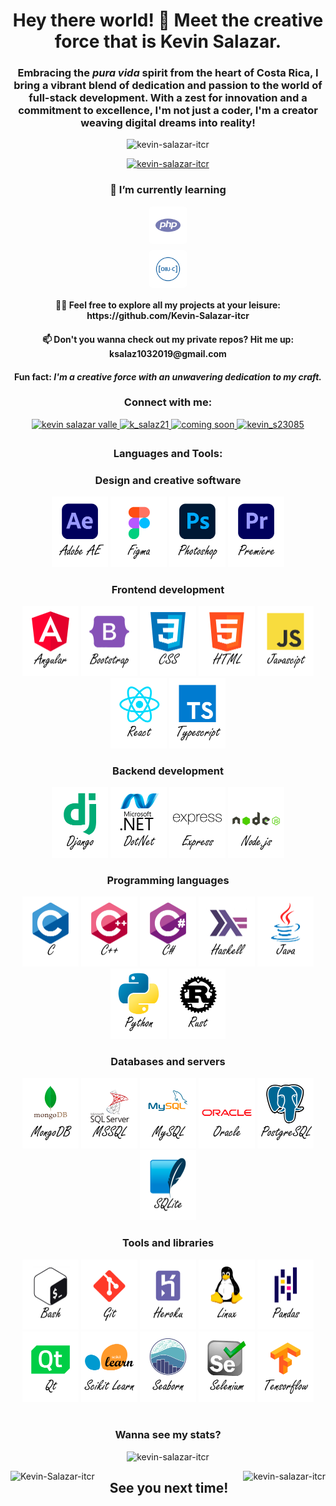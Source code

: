 <h1 align="center">Hey there world! 👋 Meet the creative force that is Kevin Salazar.</h1>
<h3 align="center">
Embracing the <em>pura vida</em> spirit from the heart of Costa Rica, I bring a vibrant blend of dedication and passion to the world of full-stack development. 
With a zest for innovation and a commitment to excellence, I'm not just a coder, I'm a creator weaving digital dreams into reality!
</h3>
<p align="center"> <img src="https://komarev.com/ghpvc/?username=kevin-salazar-itcr&label=Profile%20views&color=0e75b6&style=flat" alt="kevin-salazar-itcr" /> </p>
<p align="center"> <a href="https://github.com/ryo-ma/github-profile-trophy"><img src="https://github-profile-trophy.vercel.app/?username=kevin-salazar-itcr" alt="kevin-salazar-itcr" /></a> </p>
<h3 align = "center">🌱 I’m currently learning </h3>
<div align= "center">
    <a href="https://www.php.net/" target="_blank" rel="noreferrer" style="margin: 10px;width: 40px;height: 40px;padding: 10px;background-color: white;border-radius: 5px;display: flex;flex-direction: column;align-items: center;text-decoration: none;color: #333"> 
        <img style="width: 40px;height: 40px;" src="https://raw.githubusercontent.com/devicons/devicon/master/icons/php/php-plain.svg" alt="php" width="40" height="40"/> 
    </a> 
    <a style="margin: 10px;width: 40px;height: 40px;padding: 10px;background-color: white;border-radius: 5px;display: flex;flex-direction: column;align-items: center;text-decoration: none;color: #333;"href="https://developer.apple.com/library/archive/documentation/Cocoa/Conceptual/ProgrammingWithObjectiveC/Introduction/Introduction.html" target="_blank" rel="noreferrer"> 
        <img style="width: 40px;height: 40px;margin-bottom: 5px;" src="https://raw.githubusercontent.com/devicons/devicon/master/icons/objectivec/objectivec-plain.svg" alt="objective-c" width="40" height="40"/> 
    </a> 
</div>
<h4 align= "center">👨‍💻 Feel free to explore all my projects at your leisure: <a><b>https://github.com/Kevin-Salazar-itcr</b></a></h4>
<h4 align= "center">📫 Don't you wanna check out my private repos? Hit me up: <a><b>ksalaz1032019@gmail.com</b></a></h4>
<h4 align= "center">Fun fact: <b><i>I'm a creative force with an unwavering dedication to my craft.</i></b></h4>
<h3 align="center">Connect with me:</h3>
<p align="center">
    <a href="https://www.facebook.com/kevin.salazarvalle.5/" target="blank">
        <img style="width: 40px;height: 40px;margin-bottom: 5px;" align="center" src="https://raw.githubusercontent.com/rahuldkjain/github-profile-readme-generator/master/src/images/icons/Social/facebook.svg" alt="kevin salazar valle" height="30" width="40" />
    </a>
    <a href="https://instagram.com/k_salaz21" target="blank">
        <img style="width: 40px;height: 40px;margin-bottom: 5px;" align="center" src="https://raw.githubusercontent.com/rahuldkjain/github-profile-readme-generator/master/src/images/icons/Social/instagram.svg" alt="k_salaz21" height="30" width="40" />
    </a>
    <a href="coming soon" target="blank">
        <img style="width: 40px;height: 40px;margin-bottom: 5px;" align="center" src="https://raw.githubusercontent.com/rahuldkjain/github-profile-readme-generator/master/src/images/icons/Social/linked-in-alt.svg" alt="coming soon" height="30" width="40" />
    </a>
    <a href="https://discord.gg/kevin_s23085" target="blank">
        <img style="width: 40px;height: 40px;margin-bottom: 5px;" align="center" src="https://raw.githubusercontent.com/rahuldkjain/github-profile-readme-generator/master/src/images/icons/Social/discord.svg" alt="kevin_s23085" height="30" width="40" />
    </a>
</p>
<h3 align="center">Languages and Tools:</h3>
<div class="tools-container" align = "center">  
<h3>Design and creative software</h3>
<div align= "center">
<img width="90px" src="https://github.com/Kevin-Salazar-itcr/Kevin-Salazar-itcr/raw/main/icons/after_effects.png" alt="After Effects"/>
<img width="90px" src="https://github.com/Kevin-Salazar-itcr/Kevin-Salazar-itcr/raw/main/icons/figma.png" alt="figma"/>
<img width="90px" src="https://github.com/Kevin-Salazar-itcr/Kevin-Salazar-itcr/raw/main/icons/photoshop.png" alt="photoshop"/>
<img width="90px" src="https://github.com/Kevin-Salazar-itcr/Kevin-Salazar-itcr/raw/main/icons/premiere.png" alt="premiere"/>
</div>
<h3>Frontend development</h3>
<div align= "center">
<img width="90px" src="https://github.com/Kevin-Salazar-itcr/Kevin-Salazar-itcr/raw/main/icons/angular.png" alt="angular"/>
<img width="90px" src="https://github.com/Kevin-Salazar-itcr/Kevin-Salazar-itcr/raw/main/icons/bootstrap.png" alt="bootstrap"/>
<img width="90px" src="https://github.com/Kevin-Salazar-itcr/Kevin-Salazar-itcr/raw/main/icons/css.png" alt="css"/>
<img width="90px" src="https://github.com/Kevin-Salazar-itcr/Kevin-Salazar-itcr/raw/main/icons/html.png" alt="html"/>
<img width="90px" src="https://github.com/Kevin-Salazar-itcr/Kevin-Salazar-itcr/raw/main/icons/javascript.png" alt="javascript"/>
<img width="90px" src="https://github.com/Kevin-Salazar-itcr/Kevin-Salazar-itcr/raw/main/icons/react.png" alt="react"/>
<img width="90px" src="https://github.com/Kevin-Salazar-itcr/Kevin-Salazar-itcr/raw/main/icons/typescript.png" alt="typescript"/>
</div>
<h3>Backend development</h3>
<div align= "center">
<img width="90px" src="https://github.com/Kevin-Salazar-itcr/Kevin-Salazar-itcr/raw/main/icons/django.png" alt="django"/>
<img width="90px" src="https://github.com/Kevin-Salazar-itcr/Kevin-Salazar-itcr/raw/main/icons/dotnet.png" alt=".net"/>
<img width="90px" src="https://github.com/Kevin-Salazar-itcr/Kevin-Salazar-itcr/raw/main/icons/express.png" alt="express"/>
<img width="90px" src="https://github.com/Kevin-Salazar-itcr/Kevin-Salazar-itcr/raw/main/icons/nodejs.png" alt="nodejs"/>
</div>
<h3>Programming languages</h3>
<div align= "center">
<img width="90px" src="https://github.com/Kevin-Salazar-itcr/Kevin-Salazar-itcr/raw/main/icons/c.png" alt="c"/>
<img width="90px" src="https://github.com/Kevin-Salazar-itcr/Kevin-Salazar-itcr/raw/main/icons/cplusplus.png" alt="cplusplus"/>
<img width="90px" src="https://github.com/Kevin-Salazar-itcr/Kevin-Salazar-itcr/raw/main/icons/csharp.png" alt="csharp"/>
<img width="90px" src="https://github.com/Kevin-Salazar-itcr/Kevin-Salazar-itcr/raw/main/icons/haskell.png" alt="haskell"/>
<img width="90px" src="https://github.com/Kevin-Salazar-itcr/Kevin-Salazar-itcr/raw/main/icons/java.png" alt="java"/>
<img width="90px" src="https://github.com/Kevin-Salazar-itcr/Kevin-Salazar-itcr/raw/main/icons/python.png" alt="python"/>
<img width="90px" src="https://github.com/Kevin-Salazar-itcr/Kevin-Salazar-itcr/raw/main/icons/rust.png" alt="rust"/>
</div>
<h3>Databases and servers</h3>
<div align= "center"><img width="90px" src="https://github.com/Kevin-Salazar-itcr/Kevin-Salazar-itcr/raw/main/icons/mongodb.png" alt="mongodb"/>
<img width="90px" src="https://github.com/Kevin-Salazar-itcr/Kevin-Salazar-itcr/raw/main/icons/mssql.png" alt="mssql"/>
<img width="90px" src="https://github.com/Kevin-Salazar-itcr/Kevin-Salazar-itcr/raw/main/icons/mysql.png" alt="mysql"/>
<img width="90px" src="https://github.com/Kevin-Salazar-itcr/Kevin-Salazar-itcr/raw/main/icons/oracle.png" alt="oracle"/>
<img width="90px" src="https://github.com/Kevin-Salazar-itcr/Kevin-Salazar-itcr/raw/main/icons/psql.png" alt="postgres"/>
<img width="90px" src="https://github.com/Kevin-Salazar-itcr/Kevin-Salazar-itcr/raw/main/icons/sqlite.png" alt="sqlite"/>
</div>
<h3>Tools and libraries</h3>
<div align= "center">
<img width="90px" src="https://github.com/Kevin-Salazar-itcr/Kevin-Salazar-itcr/raw/main/icons/bash.png" alt="bash"/>
<img width="90px" src="https://github.com/Kevin-Salazar-itcr/Kevin-Salazar-itcr/raw/main/icons/git.png" alt="git"/>
<img width="90px" src="https://github.com/Kevin-Salazar-itcr/Kevin-Salazar-itcr/raw/main/icons/heroku.png" alt="heroku"/>
<img width="90px" src="https://github.com/Kevin-Salazar-itcr/Kevin-Salazar-itcr/raw/main/icons/linux.png" alt="linux"/>
<img width="90px" src="https://github.com/Kevin-Salazar-itcr/Kevin-Salazar-itcr/raw/main/icons/pandas.png" alt="pandas"/>
<img width="90px" src="https://github.com/Kevin-Salazar-itcr/Kevin-Salazar-itcr/raw/main/icons/qt.png" alt="qt"/>
<img width="90px" src="https://github.com/Kevin-Salazar-itcr/Kevin-Salazar-itcr/raw/main/icons/scikit.png" alt="scikit"/>
<img width="90px" src="https://github.com/Kevin-Salazar-itcr/Kevin-Salazar-itcr/raw/main/icons/seaborn.png" alt="seaborn"/>
<img width="90px" src="https://github.com/Kevin-Salazar-itcr/Kevin-Salazar-itcr/raw/main/icons/selenium.png" alt="selenium"/>
<img width="90px" src="https://github.com/Kevin-Salazar-itcr/Kevin-Salazar-itcr/raw/main/icons/tensorflow.png" alt="tensorflow"/>

</div>
</div>
</br>
<h3 align="center">Wanna see my stats?</h3>
<p align="center" ><img src="https://github-readme-stats.vercel.app/api/top-langs?username=kevin-salazar-itcr&show_icons=true&locale=en&layout=compact" alt="kevin-salazar-itcr" /></p>
<p><img align="left" src="https://github-readme-streak-stats.herokuapp.com/?user=Kevin-Salazar-itcr&" alt="Kevin-Salazar-itcr" /></p>
<p><img align="right" src="https://github-readme-stats.vercel.app/api?username=kevin-salazar-itcr&show_icons=true&locale=en" alt="kevin-salazar-itcr" /></p>
<h2 align="center">See you next time!</h2>
